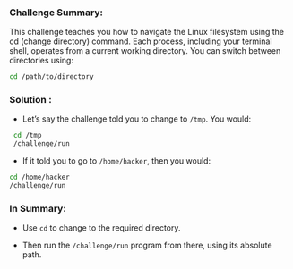 ### Challenge Summary:

This challenge teaches you how to navigate the Linux filesystem using the cd (change directory) command.
Each process, including your terminal shell, operates from a current working directory. You can switch between directories using:
```bash
cd /path/to/directory
```
### Solution : 
- Let’s say the challenge told you to change to `/tmp`. You would:
 ```bash
  cd /tmp
  /challenge/run
 ```
 - If it told you to go to `/home/hacker`, then you would:

```bash
cd /home/hacker
/challenge/run
```
### In Summary:
- Use `cd` to change to the required directory.

- Then run the `/challenge/run` program from there, using its absolute path.


